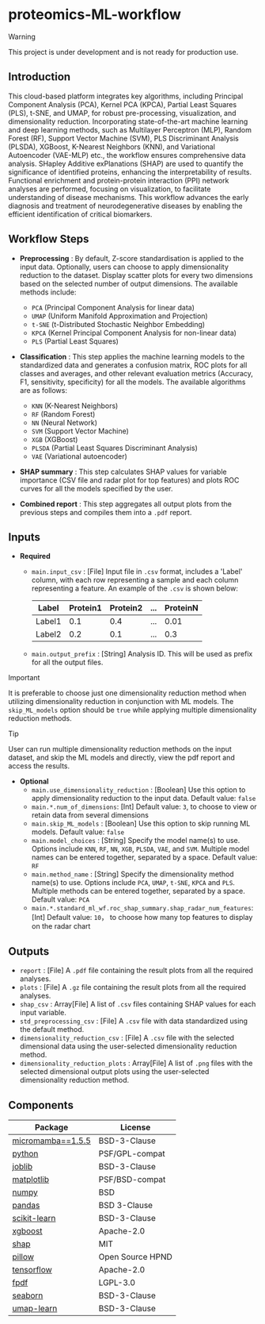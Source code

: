 # proteomics-ML-workflow

> [!WARNING]
> This project is under development and is not ready for production use.

## Introduction

This cloud-based platform integrates key algorithms, including Principal Component Analysis (PCA), Kernel PCA (KPCA), Partial Least Squares (PLS), t-SNE, and UMAP, for robust pre-processing, visualization, and dimensionality reduction. Incorporating state-of-the-art machine learning and deep learning methods, such as Multilayer Perceptron (MLP), Random Forest (RF), Support Vector Machine (SVM), PLS Discriminant Analysis (PLSDA), XGBoost, K-Nearest Neighbors (KNN), and Variational Autoencoder (VAE-MLP) etc., the workflow ensures comprehensive data analysis. SHapley Additive exPlanations (SHAP) are used to quantify the significance of identified proteins, enhancing the interpretability of results. Functional enrichment and protein-protein interaction (PPI) network analyses are performed, focusing on visualization, to facilitate understanding of disease mechanisms. This workflow advances the early diagnosis and treatment of neurodegenerative diseases by enabling the efficient identification of critical biomarkers.

## Workflow Steps

- **Preprocessing** : By default, Z-score standardisation is applied to the input data. Optionally, users can choose to apply dimensionality reduction to the dataset. Display scatter plots for every two dimensions based on the selected number of output dimensions. The available methods include:
  - `PCA` (Principal Component Analysis for linear data)
  - `UMAP` (Uniform Manifold Approximation and Projection)
  - `t-SNE` (t-Distributed Stochastic Neighbor Embedding)
  - `KPCA` (Kernel Principal Component Analysis for non-linear data)
  - `PLS` (Partial Least Squares)

- **Classification** : This step applies the machine learning models to the standardized data and generates a confusion matrix, ROC plots for all classes and averages, and other relevant evaluation metrics (Accuracy, F1, sensitivity, specificity) for all the models. The available algorithms are as follows:
  - `KNN` (K-Nearest Neighbors)
  - `RF` (Random Forest)
  - `NN` (Neural Network)
  - `SVM` (Support Vector Machine)
  - `XGB` (XGBoost)
  - `PLSDA` (Partial Least Squares Discriminant Analysis)
  - `VAE` (Variational autoencoder)

- **SHAP summary** : This step calculates SHAP values for variable importance (CSV file and radar plot for top features) and plots ROC curves for all the models specified by the user.

- **Combined report** : This step aggregates all output plots from the previous steps and compiles them into a `.pdf` report.

## Inputs

- **Required**
  - `main.input_csv` : [File] Input file in `.csv` format, includes a 'Label' column, with each row representing a sample and each column representing a feature. An example of the `.csv` is shown below:

    | Label | Protein1 | Protein2 | ... | ProteinN |
    |---------|---------|---------|---------|---------|
    | Label1 | 0.1 | 0.4 | ... | 0.01 |
    | Label2 | 0.2 | 0.1 | ... | 0.3 |

  - `main.output_prefix` : [String] Analysis ID. This will be used as prefix for all the output files.

> [!IMPORTANT]
> It is preferable to choose just one dimensionality reduction method when utilizing dimensionality reduction in conjunction with ML models. The `skip_ML_models` option should be `true` while applying multiple dimensionality reduction methods.

> [!TIP]
> User can run multiple dimensionality reduction methods on the input dataset, and skip the ML models and directly, view the pdf report and access the results.

- **Optional**
  - `main.use_dimensionality_reduction` : [Boolean] Use this option to apply dimensionality reduction to the input data. Default value: `false`
  - `main.*.num_of_dimensions`: [Int] Default value: `3`, to choose to view or retain data from several dimensions
  - `main.skip_ML_models` : [Boolean] Use this option to skip running ML models. Default value: `false`
  - `main.model_choices` : [String] Specify the model name(s) to use. Options include `KNN`, `RF`, `NN`, `XGB`, `PLSDA`, `VAE`, and `SVM`. Multiple model names can be entered together, separated by a space. Default value: `RF`
  - `main.method_name` : [String] Specify the dimensionality method name(s) to use. Options include `PCA`, `UMAP`, `t-SNE`, `KPCA` and `PLS`. Multiple methods can be entered together, separated by a space. Default value: `PCA`
  - `main.*.standard_ml_wf.roc_shap_summary.shap_radar_num_features`: [Int] Default value: `10`， to choose how many top features to display on the radar chart

## Outputs

- `report` : [File] A `.pdf` file containing the result plots from all the required analyses.
- `plots` : [File] A `.gz` file containing the result plots from all the required analyses.
- `shap_csv` : Array[File] A list of `.csv` files containing SHAP values for each input variable.
- `std_preprocessing_csv` : [File] A `.csv` file with data standardized using the default method.
- `dimensionality_reduction_csv` : [File] A `.csv` file with the selected dimensional data using the user-selected dimensionality reduction method.
- `dimensionality_reduction_plots` : Array[File] A list of `.png` files with the selected dimensional output plots using the user-selected dimensionality reduction method.

## Components

| Package | License |
|---------|---------|
| [micromamba==1.5.5](www.github.com/mamba-org/mamba#micromamba) | BSD-3-Clause |
| [python](www.python.org/) | PSF/GPL-compat |
| [joblib](www.github.com/joblib/joblib) | BSD-3-Clause |
| [matplotlib](www.matplotlib.org) | PSF/BSD-compat |
| [numpy](www.numpy.org/) | BSD |
| [pandas](www.pandas.pydata.org/) | BSD 3-Clause |
| [scikit-learn](www.scikit-learn.org) | BSD-3-Clause |
| [xgboost](https://github.com/dmlc/xgboost) |  Apache-2.0 |
| [shap](https://github.com/shap/shap) |  MIT |
| [pillow](https://github.com/python-pillow/Pillow) |  Open Source HPND |
| [tensorflow](https://github.com/tensorflow/tensorflow) |  Apache-2.0 |
| [fpdf](https://github.com/reingart/pyfpdf) |  LGPL-3.0 |
| [seaborn](https://github.com/mwaskom/seaborn) |  BSD-3-Clause |
| [umap-learn](https://github.com/lmcinnes/umap) |  BSD-3-Clause |
